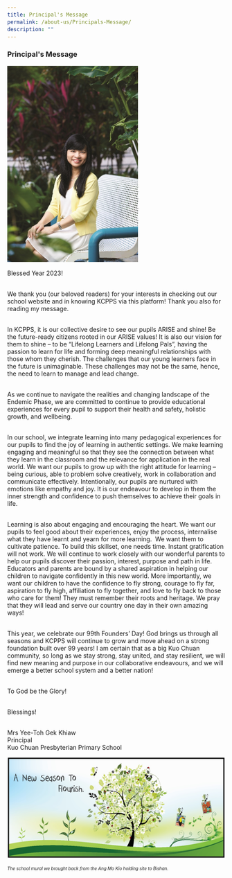 ```yaml
---
title: Principal's Message
permalink: /about-us/Principals-Message/
description: ""
---
```

<h3> Principal's Message</h3>

<div class="container">
 <img src="/images/principal.jpg" style="width:60%; height:50%;"></div>

<p class="text">Blessed Year 2023!  <br> <br>

  

We thank you (our beloved readers) for your interests in checking out our school website and in knowing KCPPS via this platform! Thank you also for reading my message. <br> <br>

  

In KCPPS, it is our collective desire to see our pupils ARISE and shine! Be the future-ready citizens rooted in our ARISE values! It is also our vision for them to shine – to be “Lifelong Learners and Lifelong Pals”, having the passion to learn for life and forming deep meaningful relationships with those whom they cherish. The challenges that our young learners face in the future is unimaginable. These challenges may not be the same, hence, the need to learn to manage and lead change. <br> <br>

  

As we continue to navigate the realities and changing landscape of the Endemic Phase, we are committed to continue to provide educational experiences for every pupil to support their health and safety, holistic growth, and wellbeing.  <br> <br>

  

In our school, we integrate learning into many pedagogical experiences for our pupils to find the joy of learning in authentic settings. We make learning engaging and meaningful so that they see the connection between what they learn in the classroom and the relevance for application in the real world. We want our pupils to grow up with the right attitude for learning – being curious, able to problem solve creatively, work in collaboration and communicate effectively. Intentionally, our pupils are nurtured with emotions like empathy and joy. It is our endeavour to develop in them the inner strength and confidence to push themselves to achieve their goals in life. <br> <br>

  

Learning is also about engaging and encouraging the heart. We want our pupils to feel good about their experiences, enjoy the process, internalise what they have learnt and yearn for more learning.  We want them to cultivate patience. To build this skillset, one needs time. Instant gratification will not work. We will continue to work closely with our wonderful parents to help our pupils discover their passion, interest, purpose and path in life. Educators and parents are bound by a shared aspiration in helping our children to navigate confidently in this new world. More importantly, we want our children to have the confidence to fly strong, courage to fly far, aspiration to fly high, affiliation to fly together, and love to fly back to those who care for them! They must remember their roots and heritage. We pray that they will lead and serve our country one day in their own amazing ways! <br> <br>

  

This year, we celebrate our 99th Founders’ Day! God brings us through all seasons and KCPPS will continue to grow and move ahead on a strong foundation built over 99 years! I am certain that as a big Kuo Chuan community, so long as we stay strong, stay united, and stay resilient, we will find new meaning and purpose in our collaborative endeavours, and we will emerge a better school system and a better nation!  <br> <br>

To God be the Glory!   <br> <br>

Blessings! <br> <br>

Mrs Yee-Toh Gek Khiaw<br>
Principal<br>
Kuo Chuan Presbyterian Primary School


<img src="/images/A%20new%20season%20to%20flourish%20banner.png">

<p style="font-size:10px"><em>The school mural we brought back from the Ang Mo Kio holding site to Bishan.</em></p>